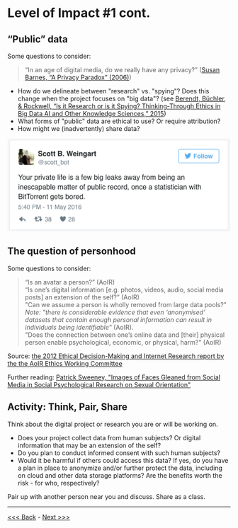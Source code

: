 # Level of Impact #1 cont.  

## “Public” data

Some questions to consider:  

> “In an age of digital media, do we really have any privacy?” ([Susan Barnes, “A Privacy Paradox” (2006)](http://firstmonday.org/article/view/1394/1312))

* How do we delineate between "research" vs. "spying"?  Does this change when the project focuses on "big data"? (see [Berendt, Büchler, & Rockwell, “Is it Research or is it Spying? Thinking-Through Ethics in Big Data AI and Other Knowledge Sciences,” 2015](https://people.cs.kuleuven.be/~bettina.berendt/Papers/berendt_buechler_rockwell_KUIN_2015.pdf))  
* What forms of "public" data are ethical to use? Or require attribution?  
* How might we (inadvertently) share data?  

![Image of a Tweet by @scott_bot that says your private life is a few big leaks away from being an inescapable matter of public record, once a statistician with BitTorrent gets bored](../images/tweet.png)  

## The question of personhood

Some questions to consider:  

> “Is an avatar a person?” (AoIR)  
> “Is one’s digital information [e.g. photos, videos, audio, social media posts] an extension of the self?” (AoIR)  
> "Can we assume a person is wholly removed from large data pools?" *Note: "there is considerable evidence that even ‘anonymised’
datasets that contain enough personal information can result in individuals being identifiable"* (AoIR).  
> "Does the connection between one’s online data and [their] physical person enable psychological, economic, or physical, harm?" (AoIR)  

Source: [the 2012 Ethical Decision-Making and Internet Research report by the the AoIR Ethics Working Committee](http://aoir.org/reports/ethics2.pdf)  

Further reading: [Patrick Sweeney, "Images of Faces Gleaned from Social Media in Social Psychological Research on Sexual Orientation"](https://www.academia.edu/34001772/Images_of_Faces_Gleaned_from_Social_Media_in_Social_Psychological_Research_on_Sexual_Orientation)  

## Activity: Think, Pair, Share  

Think about the digital project or research you are or will be working on. 

* Does your project collect data from human subjects? Or digital information that may be an extension of the self?
* Do you plan to conduct informed consent with such human subjects?  
* Would it be harmful if others could access this data? If yes, do you have a plan in place to anonymize and/or further protect the data, including on cloud and other data storage platforms? Are the benefits worth the risk - for who, respectively?   

Pair up with another person near you and discuss. Share as a class.  

******

[<<< Back](impact1.md) - [Next >>>](impact2.md)